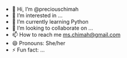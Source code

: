 - 👋 Hi, I’m @preciouschimah
- 👀 I’m interested in ...
- 🌱 I’m currently learning Python
- 💞️ I’m looking to collaborate on ...
- 📫 How to reach me ms.chimah@gmail.com
- 😄 Pronouns: She/her
- ⚡ Fun fact: ...

<!---
preciouschimah/preciouschimah is a ✨ special ✨ repository because its `README.md` (this file) appears on your GitHub profile.
You can click the Preview link to take a look at your changes.
--->
